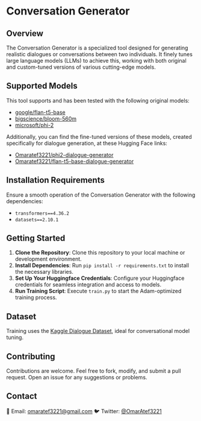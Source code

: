 # Conversation Generator

## Overview
The Conversation Generator is a specialized tool designed for generating realistic dialogues or conversations between two individuals. It finely tunes large language models (LLMs) to achieve this, working with both original and custom-tuned versions of various cutting-edge models.

## Supported Models
This tool supports and has been tested with the following original models:
- [google/flan-t5-base](https://huggingface.co/google/flan-t5-base)
- [bigscience/bloom-560m](https://huggingface.co/bigscience/bloom-560m)
- [microsoft/phi-2](https://huggingface.co/microsoft/phi-2)

Additionally, you can find the fine-tuned versions of these models, created specifically for dialogue generation, at these Hugging Face links:
- [Omaratef3221/phi2-dialogue-generator](https://huggingface.co/Omaratef3221/phi2-dialogue-generator)
- [Omaratef3221/flan-t5-base-dialogue-generator](https://huggingface.co/Omaratef3221/flan-t5-base-dialogue-generator)

## Installation Requirements
Ensure a smooth operation of the Conversation Generator with the following dependencies:
- `transformers==4.36.2`
- `datasets==2.10.1`

## Getting Started
1. **Clone the Repository**: Clone this repository to your local machine or development environment.
2. **Install Dependencies**: Run `pip install -r requirements.txt` to install the necessary libraries.
3. **Set Up Your Huggingface Credentials**: Configure your Huggingface credentials for seamless integration and access to models.
4. **Run Training Script**: Execute `train.py` to start the Adam-optimized training process.

## Dataset
Training uses the [Kaggle Dialogue Dataset](https://www.kaggle.com/datasets/sukalp1899/dialog-summarization), ideal for conversational model tuning.

## Contributing
Contributions are welcome. Feel free to fork, modify, and submit a pull request. Open an issue for any suggestions or problems.

## Contact
📧 Email: [omaratef3221@gmail.com](mailto:omaratef3221@gmail.com)
🐦 Twitter: [@OmarAtef3221](https://twitter.com/OmarAtef3221)
